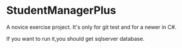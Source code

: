 # StudentManagerPlus
A novice exercise project.
It's only for git test and for a newer in C#.

If you want to run it,you should get sqlserver database.
